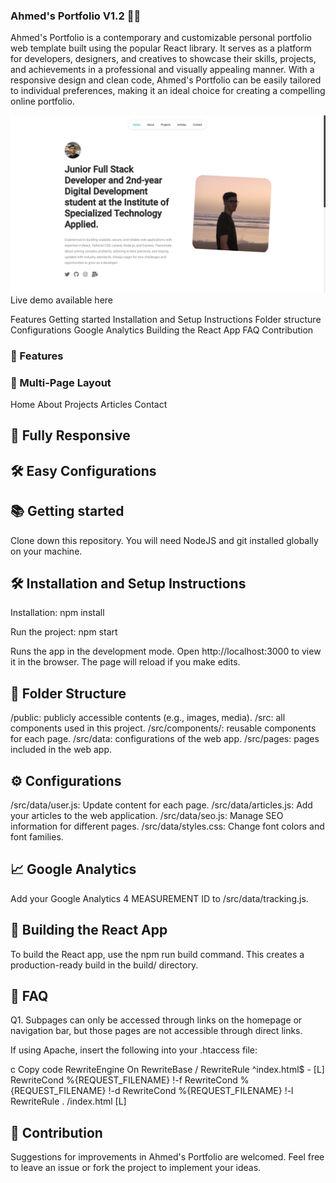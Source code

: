 ### Ahmed's Portfolio V1.2 👨‍💻
Ahmed's Portfolio is a contemporary and customizable personal portfolio web template built using the popular React library. It serves as a platform for developers, designers, and creatives to showcase their skills, projects, and achievements in a professional and visually appealing manner. With a responsive design and clean code, Ahmed's Portfolio can be easily tailored to individual preferences, making it an ideal choice for creating a compelling online portfolio.

<center>
<img src="./public/portfolio.png" alt="Ahmed's Portfolio" />
</center>
Live demo available here

Features
Getting started
Installation and Setup Instructions
Folder structure
Configurations
Google Analytics
Building the React App
FAQ
Contribution
### 📙  Features
### 📖  Multi-Page Layout
Home
About
Projects
Articles
Contact
## 📱 Fully Responsive
## 🛠 Easy Configurations
## 📚 Getting started
Clone down this repository. You will need NodeJS and git installed globally on your machine.

## 🛠 Installation and Setup Instructions
Installation: npm install

Run the project: npm start

Runs the app in the development mode.
Open http://localhost:3000 to view it in the browser.
The page will reload if you make edits.

## 📁 Folder Structure
/public: publicly accessible contents (e.g., images, media).
/src: all components used in this project.
/src/components/: reusable components for each page.
/src/data: configurations of the web app.
/src/pages: pages included in the web app.
## ⚙️ Configurations
/src/data/user.js: Update content for each page.
/src/data/articles.js: Add your articles to the web application.
/src/data/seo.js: Manage SEO information for different pages.
/src/data/styles.css: Change font colors and font families.
## 📈 Google Analytics
Add your Google Analytics 4 MEASUREMENT ID to /src/data/tracking.js.

## 🚀 Building the React App
To build the React app, use the npm run build command. This creates a production-ready build in the build/ directory.

## 🤔 FAQ
Q1. Subpages can only be accessed through links on the homepage or navigation bar, but those pages are not accessible through direct links.

If using Apache, insert the following into your .htaccess file:

c
Copy code
    <IfModule mod_rewrite.c>
        RewriteEngine On
        RewriteBase /
        RewriteRule ^index\.html$ - [L]
        RewriteCond %{REQUEST_FILENAME} !-f
        RewriteCond %{REQUEST_FILENAME} !-d
        RewriteCond %{REQUEST_FILENAME} !-l
        RewriteRule . /index.html [L]
    </IfModule>
    
## 🌱 Contribution

Suggestions for improvements in Ahmed's Portfolio are welcomed. Feel free to leave an issue or fork the project to implement your ideas.
